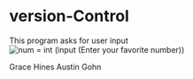 # version-Control
This program asks for user input 
![num = int (input (Enter your favorite number))](https://user-images.githubusercontent.com/114427708/194906061-3822a4ec-24aa-43a2-80b5-64a5ac260e8e.jpeg)


Grace Hines
Austin Gohn
